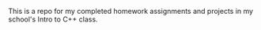 This is a repo for my completed homework assignments and projects in my school's Intro to C++ class.    
 
